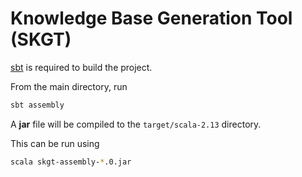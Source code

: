 # Knowledge Base Generation Tool (SKGT)

[sbt](https://www.scala-sbt.org/1.x/docs/Setup.html) is required to build the project.

From the main directory, run

```sh
sbt assembly
```

A **jar** file will be compiled to the `target/scala-2.13` directory.

This can be run using

```sh
scala skgt-assembly-*.0.jar
```
